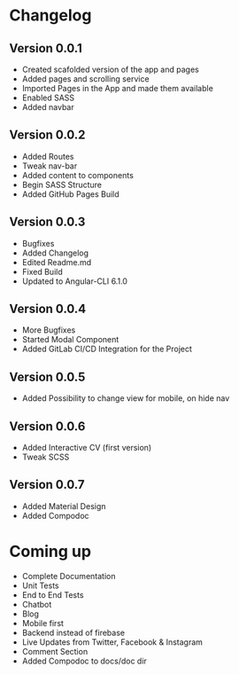 # Changelog

## Version 0.0.1
- Created scafolded version of the app and pages
- Added pages and scrolling service
- Imported Pages in the App and made them available
- Enabled SASS
- Added navbar

## Version 0.0.2
- Added Routes
- Tweak nav-bar
- Added content to components
- Begin SASS Structure
- Added GitHub Pages Build

## Version 0.0.3
- Bugfixes
- Added Changelog
- Edited Readme.md
- Fixed Build
- Updated to Angular-CLI 6.1.0

## Version 0.0.4
- More Bugfixes
- Started Modal Component
- Added GitLab CI/CD Integration for the Project

## Version 0.0.5
- Added Possibility to change view for mobile, on hide nav

## Version 0.0.6
- Added Interactive CV (first version)
- Tweak SCSS

## Version 0.0.7
- Added Material Design
- Added Compodoc

# Coming up
- Complete Documentation
- Unit Tests
- End to End Tests
- Chatbot
- Blog
- Mobile first
- Backend instead of firebase
- Live Updates from Twitter, Facebook & Instagram
- Comment Section
- Added Compodoc to docs/doc dir
